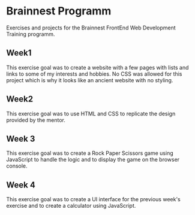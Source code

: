 # Brainnest Programm
Exercises and projects for the Brainnest FrontEnd Web Development Training programm.

## Week1
This exercise goal was to create a website with a few pages with lists and links to some of my interests and hobbies.
No CSS was allowed for this project which is why it looks like an ancient website with no styling.

## Week2
This exercise goal was to use HTML and CSS to replicate the design provided by the mentor.

## Week 3
This exercise goal was to create a Rock Paper Scissors game using JavaScript to handle the logic and to display the game on the browser console.

## Week 4
This exercise goal was to create a UI interface for the previous week's exercise and to create a calculator using JavaScript.
